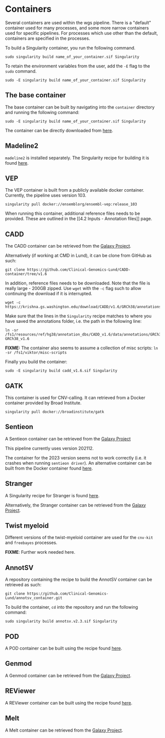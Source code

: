 # Containers

Several containers are used within the wgs pipeline. There is a "default" container used for many processes, and some more narrow containers used for specific pipelines. For processes which use other than the default, containers are specified in the processes.

To build a Singularity container, you run the following command.

```
sudo singularity build name_of_your_container.sif Singularity
```

To retain the environment variables from the user, add the `-E` flag to the `sudo` command.

```
sudo -E singularity build name_of_your_container.sif Singularity
```

## The base container

The base container can be built by navigating into the `container` directory and running the following command:

```
sudo -E singularity build name_of_your_container.sif Singularity
```

The container can be directly downloaded from [here](https://github.com/Clinical-Genomics-Lund/nextflow_wgs/blob/master/container/Singularity).

## Madeline2

`madeline2` is installed separately. The Singularity recipe for building it is found [here](https://github.com/Clinical-Genomics-Lund/nextflow_wgs/blob/master/container/Singularity_madeline2).

## VEP

The VEP container is built from a publicly available docker container. Currently, the pipeline uses version 103.

```
singularity pull docker://ensemblorg/ensembl-vep:release_103
```

When running this container, additional reference files needs to be provided. These are outlined in the [[4.2 Inputs - Annotation files]] page.

## CADD

The CADD container can be retrieved from the [Galaxy Project](https://depot.galaxyproject.org/singularity/). 


Alternatively (if working at CMD in Lund), it can be clone from GitHub as such:

```
git clone https://github.com/Clinical-Genomics-Lund/CADD-container/tree/v1.6
```

In addition, reference files needs to be downloaded. Note that the file is really large - 200GB zipped. Use `wget` with the `-c` flag such to allow continuing the download if it is interrupted.

```
wget -c https://krishna.gs.washington.edu/download/CADD/v1.6/GRCh38/annotationsGRCh38_v1.6.tar.gz
```

Make sure that the lines in the `Singularity` recipe matches to where you have saved the annotations folder, i.e. the path in the following line:

```
ln -sr /fs1/resources/ref/hg38/annotation_dbs/CADD_v1.6/data/annotations/GRCh38_v1.6 GRCh38_v1.6
```

**FIXME:** The container also seems to assume a collection of misc scripts: `ln -sr /fs1/viktor/misc-scripts`

Finally you build the container:

```
sudo -E singularity build cadd_v1.6.sif Singularity
```

## GATK

This container is used for CNV-calling. It can retrieved from a Docker container provided by Broad Institute.

```
singularity pull docker://broadinstitute/gatk
```

## Sentieon

A Sentieon container can be retrieved from the [Galaxy Project](https://depot.galaxyproject.org/singularity/)

This pipeline currently uses version 202112.

The container for the 2023 version seems not to work correctly (i.e. it crashes when running `sentieon driver`). An alternative container can be built from the Docker container found [here](https://github.com/Sentieon/sentieon-docker).

## Stranger

A Singularity recipe for Stranger is found [here](https://github.com/Clinical-Genomics-Lund/nextflow_wgs/blob/master/container/stranger/Singularity). 

Alternatively, the Stranger container can be retrieved from the [Galaxy Project](https://depot.galaxyproject.org/singularity/).

## Twist myeloid

Different versions of the twist-myeloid container are used for the `cnv-kit` and `freebayes` processes.

**FIXME**: Further work needed here.

## AnnotSV

A repository containing the recipe to build the AnnotSV container can be retrieved as such:

```
git clone https://github.com/Clinical-Genomics-Lund/annotsv_container.git
```

To build the container, `cd` into the repository and run the following command:

```
sudo singularity build annotsv.v2.3.sif Singularity
```

## POD

A POD container can be built using the recipe found [here](https://github.com/Clinical-Genomics-Lund/nextflow_wgs/tree/master/container/pod).

## Genmod

A Genmod container can be retrieved from the [Galaxy Project](https://depot.galaxyproject.org/singularity/).

## REViewer

A REViewer container can be built using the recipe found [here](https://github.com/Clinical-Genomics-Lund/nextflow_wgs/tree/master/container/reviewer).

## Melt

A Melt container can be retrieved from the [Galaxy Project](https://depot.galaxyproject.org/singularity/).

